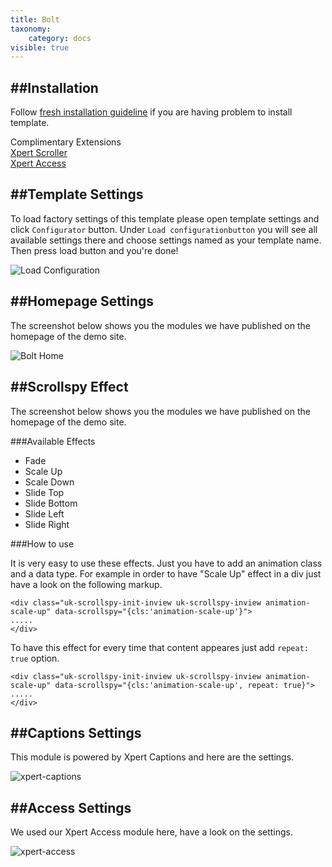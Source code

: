 ```yaml
---
title: Bolt
taxonomy:
    category: docs
visible: true
---
```



##Installation
----------
Follow [fresh installation guideline](http://www.themexpert.com/documentation/expose-framework/getting-started) if you are having problem to install template.


<div class="row">
	<div class="col-md-12">
		<div class="panel panel-primary">
  <!-- Default panel contents -->
  <div class="panel-heading">Complimentary Extensions</div>

  <!-- List group -->
  <div class="list-group">
    <div><a class="list-group-item" href="http://www.themexpert.com/joomla-extensions/xpert-scroller">Xpert Scroller</a></div>
    <div><a class="list-group-item" href="http://www.themexpert.com/joomla-extensions/xpert-access">Xpert Access</a></div>
  </div>
</div>
	</div>
</div>

##Template Settings
----------
To load factory settings of this template please open template settings and click `Configurator` button. Under `Load configurationbutton` you will see all available settings there and choose settings named as your template name. Then press load button and you're done!

![Load Configuration](load-configuration.png)

##Homepage Settings
----------
The screenshot below shows you the modules we have published on the homepage of the demo site.

![Bolt Home](home.jpg)

##Scrollspy Effect
----------

The screenshot below shows you the modules we have published on the homepage of the demo site.

###Available Effects

- Fade
- Scale Up
- Scale Down
- Slide Top
- Slide Bottom
- Slide Left
- Slide Right

###How to use

It is very easy to use these effects. Just you have to add an animation class and a data type. For example in order to have "Scale Up" effect in a div just have a look on the following markup.

```
<div class="uk-scrollspy-init-inview uk-scrollspy-inview animation-scale-up" data-scrollspy="{cls:'animation-scale-up'}">
.....
</div>
```
To have this effect for every time that content appeares just add ```repeat: true``` option.

```
<div class="uk-scrollspy-init-inview uk-scrollspy-inview animation-scale-up" data-scrollspy="{cls:'animation-scale-up', repeat: true}">
.....
</div>
```

##Captions Settings
----------
This module is powered by Xpert Captions and here are the settings.

![xpert-captions](xpert-captions.jpg)

##Access Settings
----------
We used our Xpert Access module here, have a look on the settings.

![xpert-access](xpert-access.jpg)